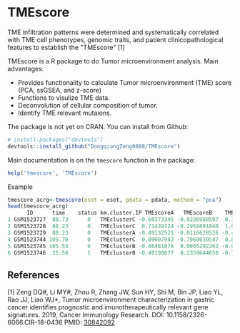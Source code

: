 TMEscore
=====================================

TME infiltration patterns were determined and systematically correlated with TME cell phenotypes, genomic traits, and patient clinicopathological features to establish the "TMEscore" [1]

TMEscore is a R package to do Tumor microenvironment analysis. Main advantages:
- Provides functionality to calculate Tumor microenvironment (TME) score (PCA, ssGSEA, and z-score)
- Functions to visulize TME data.
- Deconvolution of cellular composition of tumor.
- Identify TME relevant mutaions.

The package is not yet on CRAN.
You can install from Github:

``` r
# install.packages("devtools")
devtools::install_github("DongqiangZeng0808/TMEscore")
```
Main documentation is on the `tmescore` function in the package:

``` r
help('tmescore', 'TMEscore')
```

Example

``` r
tmescore_acrg<-tmescore(eset = eset, pdata = pdata, method = "pca")
head(tmescore_acrg)
      ID      time    status km.cluster.IP TMEscoreA   TMEscoreB    TMEscore
1 GSM1523727  88.73      0   TMEclusterC -0.60373345 -0.9236988597  0.31996541
2 GSM1523728  88.23      0   TMEclusterC  0.71439724 -0.2958801840  1.01027742
3 GSM1523729  88.23      0   TMEclusterA -0.49132521 -0.0116628526 -0.47966236
4 GSM1523744 105.70      0   TMEclusterC  0.09007943 -0.7960630547  0.88614249
5 GSM1523745 105.53      0   TMEclusterB -0.06481076  0.0005292262 -0.06533999
6 GSM1523746  25.50      1   TMEclusterB -0.49198077  0.2359644650 -0.72794524
```

References
----------
[1] Zeng DQ#, Li MY#, Zhou R, Zhang JW, Sun HY, Shi M, Bin JP, Liao YL, Rao JJ, Liao WJ*, Tumor microenvironment characterization in gastric cancer identifies prognostic and imunotherapeutically relevant gene signatures. 2019, Cancer Immunology Research. 
DOI: 10.1158/2326-6066.CIR-18-0436
PMID: [30842092](https://www.ncbi.nlm.nih.gov/pubmed/30842092)
